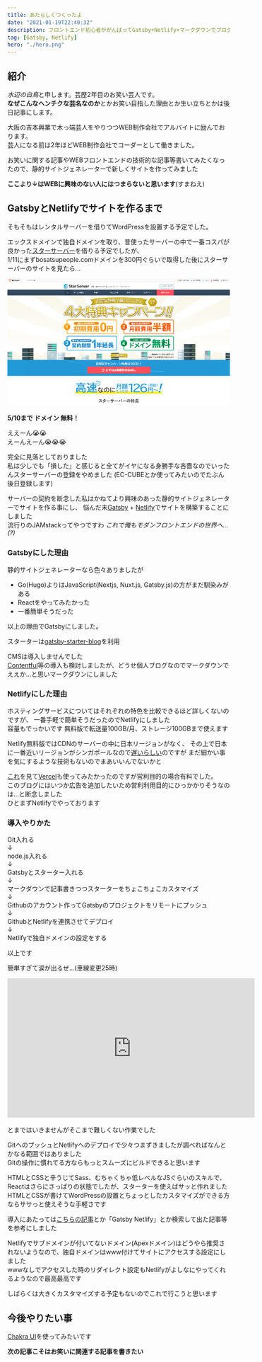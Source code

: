 ```yaml
---
title: あたらしくつくったよ
date: "2021-01-19T22:40:32"
description: フロントエンド初心者ががんばってGatsby+Netlify+マークダウンでブログをつくりました
tag: [Gatsby, Netlify]
hero: "./hero.png"
---
```


## 紹介

*水辺の白鳥*と申します。芸歴2年目のお笑い芸人です。  
**なぜこんなヘンチクな芸名なのか**とかお笑い目指した理由とか生い立ちとかは後日記事にします。

大阪の吉本興業で木っ端芸人をやりつつWEB制作会社でアルバイトに励んでおります。  
芸人になる前は2年ほどWEB制作会社でコーダーとして働きました。

お笑いに関する記事やWEBフロントエンドの技術的な記事等書いてみたくなったので、静的サイトジェネレーターで新しくサイトを作ってみました

**ここより↓はWEBに興味のない人にはつまらないと思います**(すまねえ)

## GatsbyとNetlifyでサイトを作るまで

そもそもはレンタルサーバーを借りてWordPressを設置する予定でした。

エックスドメインで独自ドメインを取り、昔使ったサーバーの中で一番コスパが良かった[スターサーバー](https://www.star.ne.jp?ref=NAhuzahv)を借りる予定でしたが、  
1/11にまずbosatsupeople.comドメインを300円ぐらいで取得した後にスターサーバーのサイトを見たら…

![スターサーバーのスクリーンショット](./assets-Screenshot-StarServer.png)

**5/10まで ドメイン 無料！**

ええーん😭😭  
えーんえーん😭😭😭

完全に見落としておりました  
私は少しでも「損した」と感じると全てがイヤになる身勝手な吝嗇なのでいったんスターサーバーの登録をやめました
(EC-CUBEとか使ってみたいのでたぶん後日登録します)

サーバーの契約を断念した私はかねてより興味のあった静的サイトジェネレーターでサイトを作る事にし、 
悩んだ末[Gatsby](https://www.gatsbyjs.com/) + [Netlify](https://www.netlify.com)でサイトを構築することにしました  
流行りのJAMstackってやつですわ *これで俺もモダンフロントエンドの世界へ…(?)*

### Gatsbyにした理由

静的サイトジェネレーターなら色々ありましたが

* Go(Hugo)よりはJavaScript(Nextjs, Nuxt.js, Gatsby.js)の方がまだ馴染みがある
* Reactをやってみたかった
* 一番簡単そうだった

以上の理由でGatsbyにしました。

スターターは[gatsby-starter-blog](https://www.gatsbyjs.com/starters/gatsbyjs/gatsby-starter-blog)を利用

CMSは導入しませんでした  
[Contentful](https://www.contentful.com/)等の導入も検討しましたが、どうせ個人ブログなのでマークダウンでええか…と思いマークダウンにしました

### Netlifyにした理由

ホスティングサービスについてはそれぞれの特色を比較できるほど詳しくないのですが、
一番手軽で簡単そうだったのでNetlifyにしました  
容量もでっかいです 無料版で転送量100GB/月、ストレージ100GBまで使えます

Netlify無料版ではCDNのサーバーの中に日本リージョンがなく、
その上で日本に一番近いリージョンがシンガポールなので[遅いらしい](https://blog.anatoo.jp/2020-08-03)のですが
まだ細かい事を気にするような技術もないのでまあいいんでないかと

[これ](https://dev.classmethod.jp/articles/vercel/)を見て[Vercel](https://vercel.com/)も使ってみたかったのですが営利目的の場合有料でした。  
このブログにはいつか広告を追加したいため営利利用目的にひっかかりそうなのは…と断念しました  
ひとまずNetlifyでやっております

### 導入やりかた

Git入れる  
↓  
node.js入れる  
↓  
Gatsbyとスターター入れる  
↓  
マークダウンで記事書きつつスターターをちょこちょこカスタマイズ  
↓  
Githubのアカウント作ってGatsbyのプロジェクトをリモートにプッシュ  
↓  
GithubとNetlifyを連携させてデプロイ  
↓  
Netlifyで独自ドメインの設定をする

以上です

簡単すぎて涙が出るぜ…(車線変更25時)

<iframe width="560" height="315" src="https://www.youtube.com/embed/BVP4SMHTxtU" frameborder="0" allow="accelerometer; autoplay; clipboard-write; encrypted-media; gyroscope; picture-in-picture" allowfullscreen></iframe>

とまではいきませんがそこまで難しくない作業でした

GitへのプッシュとNetlifyへのデプロイで少々つまずきましたが調べればなんとかなる範囲ではありました  
Gitの操作に慣れてる方ならもっとスムーズにビルドできると思います

HTMLとCSSと辛うじてSass、むちゃくちゃ低レベルなJSぐらいのスキルで、  
Reactはさらにさっぱりの状態でしたが、スターターを使えばサッと作れました  
HTMLとCSSが書けてWordPressの設置とちょっとしたカスタマイズができる方ならササっと使えそうな手軽さです

導入にあたっては[こちらの記事](https://takumon.com/2018/09/10/)とか「Gatsby Netlify」とか検索して出た記事等を参考にしました  

Netlifyでサブドメインが付いてないドメイン(Apexドメイン)はどうやら推奨されないようなので、独自ドメインはwww付けてサイトにアクセスする設定にしました  
wwwなしでアクセスした時のリダイレクト設定もNetlifyがよしなにやってくれるようなので最高最高です

しばらくは大きくカスタマイズする予定もないのでこれで行こうと思います

## 今後やりたい事

[Chakra UI](https://chakra-ui.com/)を使ってみたいです

**次の記事こそはお笑いに関連する記事を書きたい**